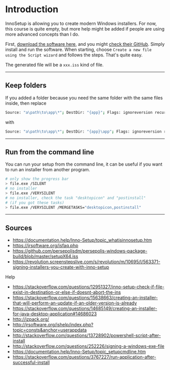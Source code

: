 # Introduction

InnoSetup is allowing you to create modern Windows installers. For now, this course is quite empty, but more help might be added if people are using more advanced concepts than I do.

First, [download the software here](https://jrsoftware.org/isdl.php#stable), and you might [check their GitHub](https://github.com/jrsoftware/issrc). Simply install and run the software. When starting, choose ``Create a new file using the Script wizard`` and follows the steps. That's quite easy.

The generated file will be a ``xxx.iss`` kind of file.

<hr class="sr">

## Keep folders

If you added a folder because you need the same folder with the same files inside, then replace

```bash
Source: "a\path\to\app\*"; DestDir: "{app}"; Flags: ignoreversion recursesubdirs createallsubdirs
```

with

```bash
Source: "a\path\to\app\*"; DestDir: "{app}\app"; Flags: ignoreversion recursesubdirs createallsubdirs
```

<hr class="sl">

## Run from the command line

You can run your setup from the command line, it can be useful if you want to run an installer from another program.

```bash
# only show the progress bar
> file.exe /SILENT
# no installer
> file.exe /VERYSILENT
# no installer, check the task "desktopicon" and "postinstall"
# (if you got these tasks)
> file.exe /VERYSILENT /MERGETASKS="desktopicon,postinstall"
```

<hr class="sl">

## Sources

* <https://documentation.help/Inno-Setup/topic_whatisinnosetup.htm>
* <https://jrsoftware.org/isfaq.php>
* <https://github.com/persepolisdm/persepolis-windows-package-build/blob/master/setupX64.iss>
* <https://revolution.screenstepslive.com/s/revolution/m/10695/l/563371-signing-installers-you-create-with-inno-setup>

Help

* <https://stackoverflow.com/questions/12951327/inno-setup-check-if-file-exist-in-destination-or-else-if-doesnt-abort-the-ins>
* <https://stackoverflow.com/questions/15638663/creating-an-installer-that-will-perform-an-update-if-an-older-version-is-already>
* <https://stackoverflow.com/questions/14685149/creating-an-installer-for-java-desktop-application#14686023>
* <http://izpack.org/>
* <http://jrsoftware.org/ishelp/index.php?topic=consts&anchor=userappdata>
* <http://stackoverflow.com/questions/13728902/powershell-script-after-install>
* <http://stackoverflow.com/questions/252226/signing-a-windows-exe-file>
* <https://documentation.help/Inno-Setup/topic_setupcmdline.htm>
* <https://stackoverflow.com/questions/3767227/run-application-after-successful-install>